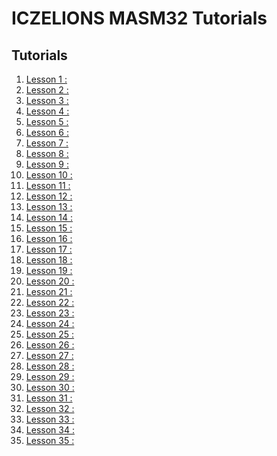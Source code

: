 # ICZELIONS MASM32 Tutorials







## Tutorials
1. [Lesson 1 :]()
2. [Lesson 2 :]()
3. [Lesson 3 :]()
4. [Lesson 4 :]() 
5. [Lesson 5 :]()
6. [Lesson 6 :]()
7. [Lesson 7 :]()
8. [Lesson 8 :]()
9. [Lesson 9 :]()
10. [Lesson 10 :]()
11. [Lesson 11 :]()
12. [Lesson 12 :]()
13. [Lesson 13 :]()
14. [Lesson 14 :]()
15. [Lesson 15 :]()
16. [Lesson 16 :]()
17. [Lesson 17 :]()
18. [Lesson 18 :]()
19. [Lesson 19 :]()
20. [Lesson 20 :]()
21. [Lesson 21 :]()
22. [Lesson 22 :]()
23. [Lesson 23 :]()
24. [Lesson 24 :]()
25. [Lesson 25 :]()
26. [Lesson 26 :]()
27. [Lesson 27 :]()
28. [Lesson 28 :]()
29. [Lesson 29 :]()
30. [Lesson 30 :]()
31. [Lesson 31 :]()
32. [Lesson 32 :]()
33. [Lesson 33 :]()
34. [Lesson 34 :]()
35. [Lesson 35 :]()